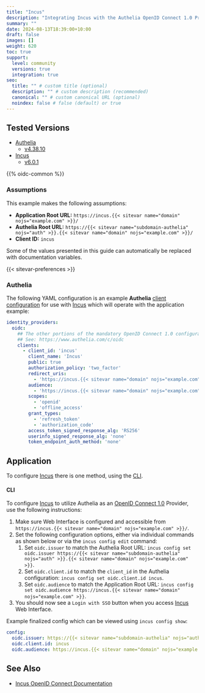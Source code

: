```yaml
---
title: "Incus"
description: "Integrating Incus with the Authelia OpenID Connect 1.0 Provider."
summary: ""
date: 2024-08-13T18:39:00+10:00
draft: false
images: []
weight: 620
toc: true
support:
  level: community
  versions: true
  integration: true
seo:
  title: "" # custom title (optional)
  description: "" # custom description (recommended)
  canonical: "" # custom canonical URL (optional)
  noindex: false # false (default) or true
---
```


## Tested Versions

- [Authelia]
  - [v4.38.10](https://github.com/authelia/authelia/releases/tag/v4.38.10)
- [Incus]
  - [v6.0.1](https://github.com/lxc/incus/releases/tag/v6.0.1)

{{% oidc-common %}}

### Assumptions

This example makes the following assumptions:

- __Application Root URL:__ `https://incus.{{< sitevar name="domain" nojs="example.com" >}}/`
- __Authelia Root URL:__ `https://{{< sitevar name="subdomain-authelia" nojs="auth" >}}.{{< sitevar name="domain" nojs="example.com" >}}/`
- __Client ID:__ `incus`

Some of the values presented in this guide can automatically be replaced with documentation variables.

{{< sitevar-preferences >}}

### Authelia

The following YAML configuration is an example __Authelia__ [client configuration] for use with [Incus]
which will operate with the application example:

```yaml {title="configuration.yml"}
identity_providers:
  oidc:
    ## The other portions of the mandatory OpenID Connect 1.0 configuration go here.
    ## See: https://www.authelia.com/c/oidc
    clients:
      - client_id: 'incus'
        client_name: 'Incus'
        public: true
        authorization_policy: 'two_factor'
        redirect_uris:
          - 'https://incus.{{< sitevar name="domain" nojs="example.com" >}}/iodc/callback'
        audience:
          - 'https://incus.{{< sitevar name="domain" nojs="example.com" >}}'
        scopes:
          - 'openid'
          - 'offline_access'
        grant_types:
          - 'refresh_token'
          - 'authorization_code'
        access_token_signed_response_alg: 'RS256'
        userinfo_signed_response_alg: 'none'
        token_endpoint_auth_method: 'none'
```

## Application

To configure [Incus] there is one method, using the [CLI](#cli).

#### CLI

To configure [Incus] to utilize Authelia as an [OpenID Connect 1.0] Provider, use the following instructions:

1. Make sure Web Interface is configured and accessible from `https://incus.{{< sitevar name="domain" nojs="example.com" >}}/`.
2. Set the following configuration options, either via individual commands as shown below or via the `incus config edit` command:
   1. Set `oidc.issuer` to match the Authelia Root URL: `incus config set oidc.issuer https://{{< sitevar name="subdomain-authelia" nojs="auth" >}}.{{< sitevar name="domain" nojs="example.com" >}}`.
   2. Set `oidc.client.id` to match the `client_id` in the Authelia configuration: `incus config set oidc.client.id incus`.
   3. Set `oidc.audience` to match the Application Root URL: `incus config set oidc.audience https://incus.{{< sitevar name="domain" nojs="example.com" >}}`.
3. You should now see a `Login with SSO` button when you access [Incus] Web Interface.

Example finalized config which can be viewed using `incus config show`:

```yaml
config:
  oidc.issuer: https://{{< sitevar name="subdomain-authelia" nojs="auth" >}}.{{< sitevar name="domain" nojs="example.com" >}}
  oidc.client.id: incus
  oidc.audience: https://incus.{{< sitevar name="domain" nojs="example.com" >}}
```

## See Also

- [Incus OpenID Connect Documentation](https://linuxcontainers.org/incus/docs/main/authentication/#authentication-openid)

[Authelia]: https://www.authelia.com
[Incus]: https://github.com/lxc/incus
[OpenID Connect 1.0]: ../../openid-connect/introduction.md
[client configuration]: ../../../configuration/identity-providers/openid-connect/clients.md
